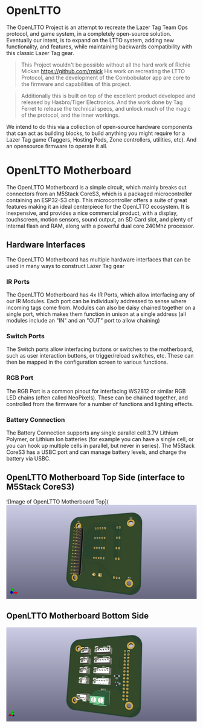 # OpenLTTO
The OpenLTTO Project is an attempt to recreate the Lazer Tag Team Ops protocol, and game system, in a completely open-source solution. Eventually our intent, is to expand on the LTTO system, adding new functionality, and features, while maintaining backwards compatibility with this classic Lazer Tag gear.

> This Project wouldn't be possible without all the hard work of Richie Mickan https://github.com/rmick
> His work on recreating the LTTO Protocol, and the development of the Combobulator app are core to the firmware and capabilities of this project.

> Additionally this is built on top of the excellent product developed and released by Hasbro/Tiger Electronics. And the work done by Tag Ferret to release the technical specs, and unlock much of the magic of the protocol, and the inner workings.

We intend to do this via a collection of open-source hardware components that can act as building blocks, to build anything you might require for a Lazer Tag game (Taggers, Hosting Pods, Zone controllers, utilities, etc). And an opensource firmware to operate it all. 

# OpenLTTO Motherboard
The OpenLTTO Motherboard is a simple circuit, which mainly breaks out connectors from an M5Stack CoreS3, which is a packaged microcontroller containing an ESP32-S3 chip. This microcontroller offers a suite of great features making it an ideal centerpiece for the OpenLTTO ecosystem. It is inexpensive, and provides a nice commercial product, with a display, touchscreen, motion sensors, sound output, an SD Card slot, and plenty of internal flash and RAM, along with a powerful dual core 240Mhz processor.

## Hardware Interfaces
The OpenLTTO Motherboard has multiple hardware interfaces that can be used in many ways to construct Lazer Tag gear

### IR Ports
The OpenLTTO Motherboard has 4x IR Ports, which allow interfacing any of our IR Modules. Each port can be individually addressed to sense where incoming tags come from. Modules can also be daisy chained together on a single port, which makes them function in unison at a single address (all modules include an "IN" and an "OUT" port to allow chaining)

### Switch Ports
The Switch ports allow interfacing buttons or switches to the motherboard, such as user interaction buttons, or trigger/reload switches, etc. These can then be mapped in the configuration screen to various functions.

### RGB Port
The RGB Port is a common pinout for interfacing WS2812 or similar RGB LED chains (often called NeoPixels). These can be chained together, and controlled from the firmware for a number of functions and lighting effects.

### Battery Connection
The Battery Connection supports any single parallel cell 3.7V Lithium Polymer, or Lithium Ion batteries (for example you can have a single cell, or you can hook up multiple cells in parallel, but never in series). The M5Stack CoreS3 has a USBC port and can manage battery levels, and charge the battery via USBC.

## OpenLTTO Motherboard Top Side (interface to M5Stack CoreS3)
![Image of OpenLTTO Motherboard Top](![image](https://github.com/OpenLTTO/OpenLTTO-Motherboard/blob/main/OpenLTTO%20Motherboard%20Top.png?raw=true)

## OpenLTTO Motherboard Bottom Side
![Image of OpenLTTO Motherboard Bottom](https://github.com/OpenLTTO/OpenLTTO-Motherboard/blob/main/OpenLTTO%20Motherboard%20Bottom.png?raw=true)

